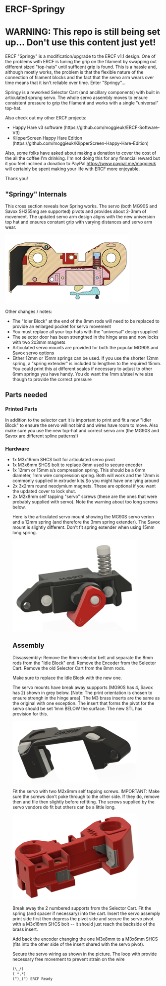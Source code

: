 # ERCF-Springy

# WARNING: This repo is still being set up... Don't use this content just yet!

ERCF "Springy" is a modification/upgrade to the ERCF v1.1 design.  One of the problems with ERCF is tuning the grip on the filament by swapping out different sized "top-hats" until sufficent grip is found.  This is a hassle and, although mostly works, the problem is that the flexible nature of the connection of filament blocks and the fact that the servo arm wears over time means that it isn't reliable over time.  Enter "Springy"...

Springy is a reworked Selector Cart (and ancillary components) with built in articulated sprung servo.  The whole servo assembly moves to ensure consistent pressure to grip the filament and works with a single "universal" top-hat.

Also check out my other ERCF projects:
<ul>
<li>Happy Hare v3 software (https://github.com/moggieuk/ERCF-Software-V3)
<li>KlipperScreen Happy Hare Edition (https://github.com/moggieuk/KlipperScreen-Happy-Hare-Edition)
</ul>

Also, some folks have asked about making a donation to cover the cost of the all the coffee I'm drinking.  I'm not doing this for any financial reward but it you feel inclined a donation to PayPal https://www.paypal.me/moggieuk will certainly be spent making your life with ERCF more enjoyable.

Thank you!

## "Springy" Internals
This cross section reveals how Spring works.  The servo (both MG90S and Savox SH255mg are supported) pivots and provides about 2-3mm of movement.  The updated servo arm design aligns with the new universion top hat and ensures constant grip with varying distances and servo arm wear.

<img src="doc/Crosssection.png" width="400" alt="ERCF Springy Cross Section">

Other changes / notes:
<ul>
<li>The "Idler Block" at the end of the 8mm rods will need to be replaced to provide an enlarged pocket for servo movement
<li>You must replace all your top-hats with the "universal" design supplied
<li>The selector door has been strengthed in the hinge area and now locks with two 2x3mm magnets
<li>Articulated servo mounts are provided for both the popular MG90S and Savox servo options
<li>Either 12mm or 15mm springs can be used. If you use the shorter 12mm spring, a "spring extender" is included to lengthen to the required 15mm.  You could print this at different scales if necessary to adjust to other 6mm springs you have handy.  You do want the 1mm s/steel wire size though to provide the correct pressure
</ul>

## Parts needed

### Printed Parts
In addition to the selector cart it is important to print and fit a new "Idler Block" to ensure the servo will not bind and wires have room to move. Also make sure you use the new top-hat and correct servo arm (the MG90S and Savox are different spline patterns!)

### Hardware
<ul>
<li>1x M3x16mm SHCS bolt for articulated servo pivot
<li>1x M3x6mm SHCS bolt to replace 8mm used to secure encoder
<li>1x 12mm or 15mm s/s compression spring.  This should be a 6mm diameter, 1mm wire compression spring.  Both will work and the 12mm is commonly supplied in extruder kits.So you might have one lying around
<li>2x 3x2mm round neodymium magnets.  These are optional if you want the updated cover to lock shut.
<li>2x M2x8mm self tapping "servo" screws (these are the ones that were probably supplied with servo). Note the warning about too long screws below.


Here is the articulated servo mount showing the MG90S servo verion and a 12mm spring (and therefore the 3mm spring extender). The Savox mount is slightly different. Don't fit spring extender when using 15mm long spring.

<img src="doc/Articulated_Servo_Mount.png" width="400" alt="MG90S Articulated Servo Mount">

## Assembly

Dissassembly: Remove the 6mm selector belt and separate the 8mm rods from the "Idle Block" end.  Remove the Encoder from the Selector Cart.  Remove the old Selector Cart from the 8mm rods.

Make sure to replace the Idle Block with the new one.
  
The servo mounts have break away suppports (MG90S has 4, Savox has 2) shown in grey below.  [Note: The print orientation is chosen to ensure strengh in the hinge area]. The M3 brass inserts are the same as the original with one exception.  The insert that forms the pivot for the servo should be set 1mm BELOW the surface.  The new STL has provision for this.

<img src="doc/Break_Off_Tabs_Servo_Mount.png" width="400" alt="ERCF Springy Cross Section">
  
Fit the servo with two M2x9mm self tapping screws.  IMPORTANT: Make sure the screws don't poke through to the other side. If they do, remove then and file then slightly before refitting. The screws supplied by the servo vendors do fit but others can be a little long.

<img src="doc/Break_Off_Tabs_Selector_Cart.png" width="400" alt="ERCF Springy Cross Section">

Break away the 2 numbered supports from the Selector Cart.  Fit the spring (and spacer if necessary) into the cart.  Insert the servo assemply print side first then depress the pivot side and secure the servo pivot with a M3x16mm SHCS bolt -- it should just reach the backside of the brass insert.

Add back the encoder changing the one M3x8mm to a M3x6mm SHCS (fits into the other side of the insert shared with the servo pivot).
  
Secure the servo wiring as shown in the picture.  The loop with provide necessary free movement to prevent strain on the wire
  

    (\_/)
    ( *,*)
    (")_(") ERCF Ready
  
